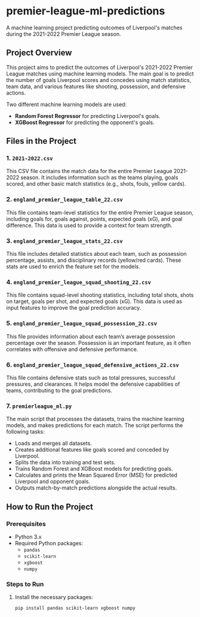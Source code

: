# premier-league-ml-predictions
A machine learning project predicting outcomes of Liverpool's matches during the 2021-2022 Premier League season.

## Project Overview
This project aims to predict the outcomes of Liverpool's 2021-2022 Premier League matches using machine learning models. The main goal is to predict the number of goals Liverpool scores and concedes using match statistics, team data, and various features like shooting, possession, and defensive actions.

Two different machine learning models are used:
- **Random Forest Regressor** for predicting Liverpool's goals.
- **XGBoost Regressor** for predicting the opponent's goals.

## Files in the Project

### 1. `2021-2022.csv`
This CSV file contains the match data for the entire Premier League 2021-2022 season. It includes information such as the teams playing, goals scored, and other basic match statistics (e.g., shots, fouls, yellow cards).

### 2. `england_premier_league_table_22.csv`
This file contains team-level statistics for the entire Premier League season, including goals for, goals against, points, expected goals (xG), and goal difference. This data is used to provide a context for team strength.

### 3. `england_premier_league_stats_22.csv`
This file includes detailed statistics about each team, such as possession percentage, assists, and disciplinary records (yellow/red cards). These stats are used to enrich the feature set for the models.

### 4. `england_premier_league_squad_shooting_22.csv`
This file contains squad-level shooting statistics, including total shots, shots on target, goals per shot, and expected goals (xG). This data is used as input features to improve the goal prediction accuracy.

### 5. `england_premier_league_squad_possession_22.csv`
This file provides information about each team’s average possession percentage over the season. Possession is an important feature, as it often correlates with offensive and defensive performance.

### 6. `england_premier_league_squad_defensive_actions_22.csv`
This file contains defensive stats such as total pressures, successful pressures, and clearances. It helps model the defensive capabilities of teams, contributing to the goal predictions.

### 7. `premierleague_ml.py`
The main script that processes the datasets, trains the machine learning models, and makes predictions for each match. The script performs the following tasks:
- Loads and merges all datasets.
- Creates additional features like goals scored and conceded by Liverpool.
- Splits the data into training and test sets.
- Trains Random Forest and XGBoost models for predicting goals.
- Calculates and prints the Mean Squared Error (MSE) for predicted Liverpool and opponent goals.
- Outputs match-by-match predictions alongside the actual results.

## How to Run the Project

### Prerequisites
- Python 3.x
- Required Python packages:
  - `pandas`
  - `scikit-learn`
  - `xgboost`
  - `numpy`

### Steps to Run
1. Install the necessary packages:
   ```bash
   pip install pandas scikit-learn xgboost numpy
